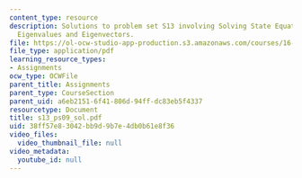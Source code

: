 ```yaml
---
content_type: resource
description: Solutions to problem set S13 involving Solving State Equations Using
  Eigenvalues and Eigenvectors.
file: https://ol-ocw-studio-app-production.s3.amazonaws.com/courses/16-01-unified-engineering-i-ii-iii-iv-fall-2005-spring-2006/38ff57e83042bb9d9b7e4db0b61e8f36_s13_ps09_sol.pdf
file_type: application/pdf
learning_resource_types:
- Assignments
ocw_type: OCWFile
parent_title: Assignments
parent_type: CourseSection
parent_uid: a6eb2151-6f41-806d-94ff-dc83eb5f4337
resourcetype: Document
title: s13_ps09_sol.pdf
uid: 38ff57e8-3042-bb9d-9b7e-4db0b61e8f36
video_files:
  video_thumbnail_file: null
video_metadata:
  youtube_id: null
---
```

